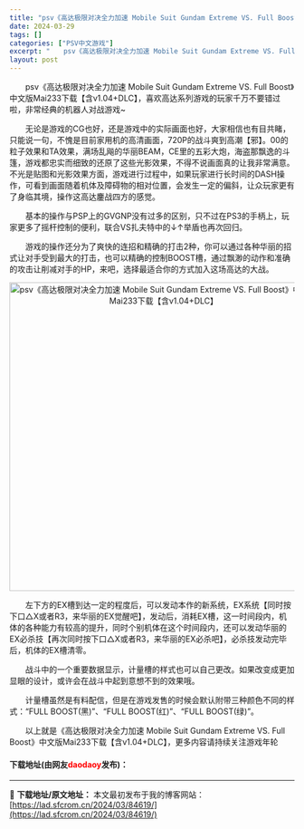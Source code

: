 ```yaml
---
title: "psv《高达极限对决全力加速 Mobile Suit Gundam Extreme VS. Full Boost》中文版Mai233下载【含v1.04+DLC】"
date: 2024-03-29
tags: []
categories: ["PSV中文游戏"]
excerpt: "　　psv《高达极限对决全力加速 Mobile Suit Gundam Extreme VS. Full Boost》中文版Mai233下载【含v1.04+DLC】，喜欢高达系列游戏的玩家千万不要错过啦，非常经典的机器人对战游戏~ 　　无论是游戏的CG也好，还是游戏中的实际画面也好，大家相信也有目共&hellip;"
layout: post
---
```


 <p>　　psv《高达极限对决全力加速 Mobile Suit Gundam Extreme VS. Full Boost》中文版Mai233下载【含v1.04+DLC】，喜欢高达系列游戏的玩家千万不要错过啦，非常经典的机器人对战游戏~</p> <p>　　无论是游戏的CG也好，还是游戏中的实际画面也好，大家相信也有目共睹，只能说一句，不愧是目前家用机的高清画面，720P的战斗爽到高潮【邪】。00的粒子效果和TA效果，满场乱飚的华丽BEAM，CE里的五彩大炮，海盗那飘逸的斗篷，游戏都忠实而细致的还原了这些光影效果，不得不说画面真的让我非常满意。不光是贴图和光影效果方面，游戏进行过程中，如果玩家进行长时间的DASH操作，可看到画面随着机体及障碍物的相对位置，会发生一定的偏斜，让众玩家更有了身临其境，操作这高达鏖战四方的感觉。</p> <p>　　基本的操作与PSP上的GVGNP没有过多的区别，只不过在PS3的手柄上，玩家更多了摇杆控制的便利，联合VS扎夫特中的&darr;&uarr;举盾也再次回归。</p> <p>　　游戏的操作还分为了爽快的连招和精确的打击2种，你可以通过各种华丽的招式让对手受到最大的打击，也可以精确的控制BOOST槽，通过飘渺的动作和准确的攻击让削减对手的HP，来吧，选择最适合你的方式加入这场高达的大战。</p> <p align="center"><img align="" border="0" src="https://lad.sfcrom.cn/wp-content/uploads/2024/03/20240329_660671b4c9e40.jpg" width="545" alt="psv《高达极限对决全力加速 Mobile Suit Gundam Extreme VS. Full Boost》中文版Mai233下载【含v1.04+DLC】" /></p> <p>　　左下方的EX槽到达一定的程度后，可以发动本作的新系统，EX系统【同时按下口△X或者R3，来华丽的EX觉醒吧】，发动后，消耗EX槽，这一时间段内，机体的各种能力有较高的提升，同时个别机体在这个时间段内，还可以发动华丽的EX必杀技【再次同时按下口△X或者R3，来华丽的EX必杀吧】，必杀技发动完毕后，机体的EX槽清零。</p> <p>　　战斗中的一个重要数据显示，计量槽的样式也可以自己更改。如果改变成更加显眼的设计，或许会在战斗中起到意想不到的效果哦。</p> <p>　　计量槽虽然是有料配信，但是在游戏发售的时候会默认附带三种颜色不同的样式：&ldquo;FULL BOOST(黑)&rdquo;、&ldquo;FULL BOOST(红)&rdquo;、&ldquo;FULL BOOST(绿)&rdquo;。</p> <p>　　以上就是《高达极限对决全力加速 Mobile Suit Gundam Extreme VS. Full Boost》中文版Mai233下载【含v1.04+DLC】，更多内容请持续关注游戏年轮</p> <p><h4>下载地址(由网友<font color="red">daodaoy</font>发布)：</h4></p> 

---
📖 **下载地址/原文地址：** 本文最初发布于我的博客网站：[https://lad.sfcrom.cn/2024/03/84619/](https://lad.sfcrom.cn/2024/03/84619/)
